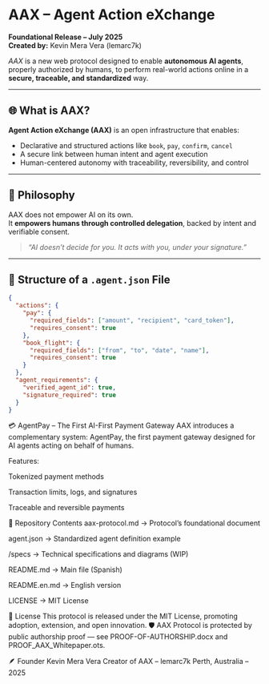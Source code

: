 # AAX – Agent Action eXchange

**Foundational Release – July 2025**  
**Created by:** Kevin Mera Vera (lemarc7k)

_AAX_ is a new web protocol designed to enable **autonomous AI agents**, properly authorized by humans, to perform real-world actions online in a **secure, traceable, and standardized** way.

---

## 🌐 What is AAX?

**Agent Action eXchange (AAX)** is an open infrastructure that enables:

- Declarative and structured actions like `book`, `pay`, `confirm`, `cancel`
- A secure link between human intent and agent execution
- Human-centered autonomy with traceability, reversibility, and control

---

## 🔐 Philosophy

AAX does not empower AI on its own.  
It **empowers humans through controlled delegation**, backed by intent and verifiable consent.

> _“AI doesn’t decide for you. It acts with you, under your signature.”_

---

## 📄 Structure of a `.agent.json` File

```json
{
  "actions": {
    "pay": {
      "required_fields": ["amount", "recipient", "card_token"],
      "requires_consent": true
    },
    "book_flight": {
      "required_fields": ["from", "to", "date", "name"],
      "requires_consent": true
    }
  },
  "agent_requirements": {
    "verified_agent_id": true,
    "signature_required": true
  }
}
```

💳 AgentPay – The First AI-First Payment Gateway
AAX introduces a complementary system:
AgentPay, the first payment gateway designed for AI agents acting on behalf of humans.

Features:

Tokenized payment methods

Transaction limits, logs, and signatures

Traceable and reversible payments

📁 Repository Contents
aax-protocol.md → Protocol’s foundational document

agent.json → Standardized agent definition example

/specs → Technical specifications and diagrams (WIP)

README.md → Main file (Spanish)

README.en.md → English version

LICENSE → MIT License

📖 License
This protocol is released under the MIT License, promoting adoption, extension, and open innovation.
🛡️ AAX Protocol is protected by public authorship proof — see PROOF-OF-AUTHORSHIP.docx and PROOF_AAX_Whitepaper.ots.

🪶 Founder
Kevin Mera Vera
Creator of AAX – lemarc7k
Perth, Australia – 2025
